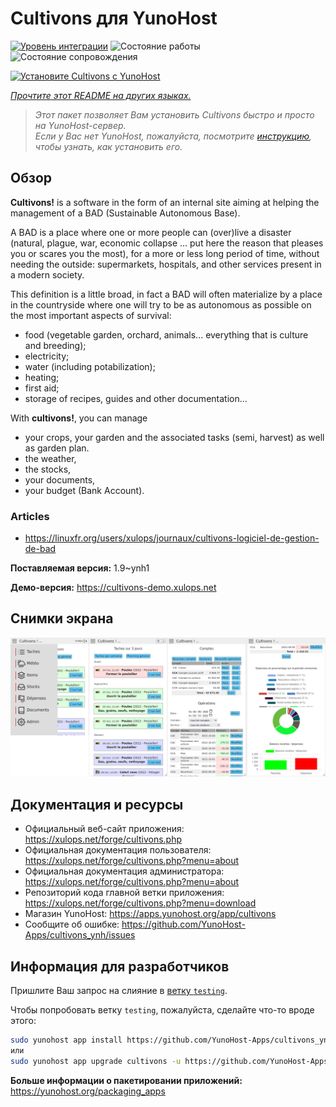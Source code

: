 <!--
Важно: этот README был автоматически сгенерирован <https://github.com/YunoHost/apps/tree/master/tools/readme_generator>
Он НЕ ДОЛЖЕН редактироваться вручную.
-->

# Cultivons для YunoHost

[![Уровень интеграции](https://dash.yunohost.org/integration/cultivons.svg)](https://ci-apps.yunohost.org/ci/apps/cultivons/) ![Состояние работы](https://ci-apps.yunohost.org/ci/badges/cultivons.status.svg) ![Состояние сопровождения](https://ci-apps.yunohost.org/ci/badges/cultivons.maintain.svg)

[![Установите Cultivons с YunoHost](https://install-app.yunohost.org/install-with-yunohost.svg)](https://install-app.yunohost.org/?app=cultivons)

*[Прочтите этот README на других языках.](./ALL_README.md)*

> *Этот пакет позволяет Вам установить Cultivons быстро и просто на YunoHost-сервер.*  
> *Если у Вас нет YunoHost, пожалуйста, посмотрите [инструкцию](https://yunohost.org/install), чтобы узнать, как установить его.*

## Обзор

__Cultivons!__ is a software in the form of an internal site aiming at helping the management of a BAD (Sustainable Autonomous Base).

A BAD is a place where one or more people can (over)live a disaster (natural, plague, war, economic collapse ... put here the reason that pleases you or scares you the most), for a more or less long period of time, without needing the outside: supermarkets, hospitals, and other services present in a modern society.

This definition is a little broad, in fact a BAD will often materialize by a place in the countryside where one will try to be as autonomous as possible on the most important aspects of survival:

* food (vegetable garden, orchard, animals... everything that is culture and breeding);
* electricity;
* water (including potabilization);
* heating;
* first aid;
* storage of recipes, guides and other documentation...

With __cultivons!__, you can manage 
- your crops, your garden and the associated tasks (semi, harvest) as well as garden plan.
- the weather,
- the stocks,
- your documents,
- your budget (Bank Account).

### Articles
- https://linuxfr.org/users/xulops/journaux/cultivons-logiciel-de-gestion-de-bad


**Поставляемая версия:** 1.9~ynh1

**Демо-версия:** <https://cultivons-demo.xulops.net>

## Снимки экрана

![Снимок экрана Cultivons](./doc/screenshots/cultivonsfull.png)

## Документация и ресурсы

- Официальный веб-сайт приложения: <https://xulops.net/forge/cultivons.php>
- Официальная документация пользователя: <https://xulops.net/forge/cultivons.php?menu=about>
- Официальная документация администратора: <https://xulops.net/forge/cultivons.php?menu=about>
- Репозиторий кода главной ветки приложения: <https://xulops.net/forge/cultivons.php?menu=download>
- Магазин YunoHost: <https://apps.yunohost.org/app/cultivons>
- Сообщите об ошибке: <https://github.com/YunoHost-Apps/cultivons_ynh/issues>

## Информация для разработчиков

Пришлите Ваш запрос на слияние в [ветку `testing`](https://github.com/YunoHost-Apps/cultivons_ynh/tree/testing).

Чтобы попробовать ветку `testing`, пожалуйста, сделайте что-то вроде этого:

```bash
sudo yunohost app install https://github.com/YunoHost-Apps/cultivons_ynh/tree/testing --debug
или
sudo yunohost app upgrade cultivons -u https://github.com/YunoHost-Apps/cultivons_ynh/tree/testing --debug
```

**Больше информации о пакетировании приложений:** <https://yunohost.org/packaging_apps>
